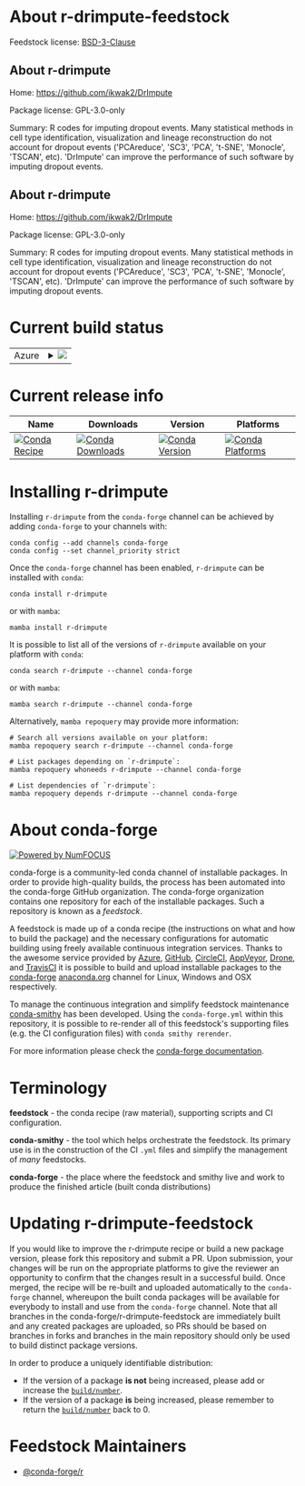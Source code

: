 About r-drimpute-feedstock
==========================

Feedstock license: [BSD-3-Clause](https://github.com/conda-forge/r-drimpute-feedstock/blob/main/LICENSE.txt)


About r-drimpute
----------------

Home: https://github.com/ikwak2/DrImpute

Package license: GPL-3.0-only

Summary: R codes for imputing dropout events. Many statistical methods in cell type identification, visualization and lineage reconstruction do not account for dropout events ('PCAreduce', 'SC3', 'PCA', 't-SNE', 'Monocle', 'TSCAN', etc). 'DrImpute' can improve the performance of such software by imputing dropout events.

About r-drimpute
----------------

Home: https://github.com/ikwak2/DrImpute

Package license: GPL-3.0-only

Summary: R codes for imputing dropout events. Many statistical methods in cell type identification, visualization and lineage reconstruction do not account for dropout events ('PCAreduce', 'SC3', 'PCA', 't-SNE', 'Monocle', 'TSCAN', etc). 'DrImpute' can improve the performance of such software by imputing dropout events.

Current build status
====================


<table>
    
  <tr>
    <td>Azure</td>
    <td>
      <details>
        <summary>
          <a href="https://dev.azure.com/conda-forge/feedstock-builds/_build/latest?definitionId=11134&branchName=main">
            <img src="https://dev.azure.com/conda-forge/feedstock-builds/_apis/build/status/r-drimpute-feedstock?branchName=main">
          </a>
        </summary>
        <table>
          <thead><tr><th>Variant</th><th>Status</th></tr></thead>
          <tbody><tr>
              <td>linux_64_r_base4.3</td>
              <td>
                <a href="https://dev.azure.com/conda-forge/feedstock-builds/_build/latest?definitionId=11134&branchName=main">
                  <img src="https://dev.azure.com/conda-forge/feedstock-builds/_apis/build/status/r-drimpute-feedstock?branchName=main&jobName=linux&configuration=linux%20linux_64_r_base4.3" alt="variant">
                </a>
              </td>
            </tr><tr>
              <td>linux_64_r_base4.4</td>
              <td>
                <a href="https://dev.azure.com/conda-forge/feedstock-builds/_build/latest?definitionId=11134&branchName=main">
                  <img src="https://dev.azure.com/conda-forge/feedstock-builds/_apis/build/status/r-drimpute-feedstock?branchName=main&jobName=linux&configuration=linux%20linux_64_r_base4.4" alt="variant">
                </a>
              </td>
            </tr><tr>
              <td>osx_64_r_base4.3</td>
              <td>
                <a href="https://dev.azure.com/conda-forge/feedstock-builds/_build/latest?definitionId=11134&branchName=main">
                  <img src="https://dev.azure.com/conda-forge/feedstock-builds/_apis/build/status/r-drimpute-feedstock?branchName=main&jobName=osx&configuration=osx%20osx_64_r_base4.3" alt="variant">
                </a>
              </td>
            </tr><tr>
              <td>osx_64_r_base4.4</td>
              <td>
                <a href="https://dev.azure.com/conda-forge/feedstock-builds/_build/latest?definitionId=11134&branchName=main">
                  <img src="https://dev.azure.com/conda-forge/feedstock-builds/_apis/build/status/r-drimpute-feedstock?branchName=main&jobName=osx&configuration=osx%20osx_64_r_base4.4" alt="variant">
                </a>
              </td>
            </tr><tr>
              <td>win_64_r_base4.3</td>
              <td>
                <a href="https://dev.azure.com/conda-forge/feedstock-builds/_build/latest?definitionId=11134&branchName=main">
                  <img src="https://dev.azure.com/conda-forge/feedstock-builds/_apis/build/status/r-drimpute-feedstock?branchName=main&jobName=win&configuration=win%20win_64_r_base4.3" alt="variant">
                </a>
              </td>
            </tr><tr>
              <td>win_64_r_base4.4</td>
              <td>
                <a href="https://dev.azure.com/conda-forge/feedstock-builds/_build/latest?definitionId=11134&branchName=main">
                  <img src="https://dev.azure.com/conda-forge/feedstock-builds/_apis/build/status/r-drimpute-feedstock?branchName=main&jobName=win&configuration=win%20win_64_r_base4.4" alt="variant">
                </a>
              </td>
            </tr>
          </tbody>
        </table>
      </details>
    </td>
  </tr>
</table>

Current release info
====================

| Name | Downloads | Version | Platforms |
| --- | --- | --- | --- |
| [![Conda Recipe](https://img.shields.io/badge/recipe-r--drimpute-green.svg)](https://anaconda.org/conda-forge/r-drimpute) | [![Conda Downloads](https://img.shields.io/conda/dn/conda-forge/r-drimpute.svg)](https://anaconda.org/conda-forge/r-drimpute) | [![Conda Version](https://img.shields.io/conda/vn/conda-forge/r-drimpute.svg)](https://anaconda.org/conda-forge/r-drimpute) | [![Conda Platforms](https://img.shields.io/conda/pn/conda-forge/r-drimpute.svg)](https://anaconda.org/conda-forge/r-drimpute) |

Installing r-drimpute
=====================

Installing `r-drimpute` from the `conda-forge` channel can be achieved by adding `conda-forge` to your channels with:

```
conda config --add channels conda-forge
conda config --set channel_priority strict
```

Once the `conda-forge` channel has been enabled, `r-drimpute` can be installed with `conda`:

```
conda install r-drimpute
```

or with `mamba`:

```
mamba install r-drimpute
```

It is possible to list all of the versions of `r-drimpute` available on your platform with `conda`:

```
conda search r-drimpute --channel conda-forge
```

or with `mamba`:

```
mamba search r-drimpute --channel conda-forge
```

Alternatively, `mamba repoquery` may provide more information:

```
# Search all versions available on your platform:
mamba repoquery search r-drimpute --channel conda-forge

# List packages depending on `r-drimpute`:
mamba repoquery whoneeds r-drimpute --channel conda-forge

# List dependencies of `r-drimpute`:
mamba repoquery depends r-drimpute --channel conda-forge
```


About conda-forge
=================

[![Powered by
NumFOCUS](https://img.shields.io/badge/powered%20by-NumFOCUS-orange.svg?style=flat&colorA=E1523D&colorB=007D8A)](https://numfocus.org)

conda-forge is a community-led conda channel of installable packages.
In order to provide high-quality builds, the process has been automated into the
conda-forge GitHub organization. The conda-forge organization contains one repository
for each of the installable packages. Such a repository is known as a *feedstock*.

A feedstock is made up of a conda recipe (the instructions on what and how to build
the package) and the necessary configurations for automatic building using freely
available continuous integration services. Thanks to the awesome service provided by
[Azure](https://azure.microsoft.com/en-us/services/devops/), [GitHub](https://github.com/),
[CircleCI](https://circleci.com/), [AppVeyor](https://www.appveyor.com/),
[Drone](https://cloud.drone.io/welcome), and [TravisCI](https://travis-ci.com/)
it is possible to build and upload installable packages to the
[conda-forge](https://anaconda.org/conda-forge) [anaconda.org](https://anaconda.org/)
channel for Linux, Windows and OSX respectively.

To manage the continuous integration and simplify feedstock maintenance
[conda-smithy](https://github.com/conda-forge/conda-smithy) has been developed.
Using the ``conda-forge.yml`` within this repository, it is possible to re-render all of
this feedstock's supporting files (e.g. the CI configuration files) with ``conda smithy rerender``.

For more information please check the [conda-forge documentation](https://conda-forge.org/docs/).

Terminology
===========

**feedstock** - the conda recipe (raw material), supporting scripts and CI configuration.

**conda-smithy** - the tool which helps orchestrate the feedstock.
                   Its primary use is in the construction of the CI ``.yml`` files
                   and simplify the management of *many* feedstocks.

**conda-forge** - the place where the feedstock and smithy live and work to
                  produce the finished article (built conda distributions)


Updating r-drimpute-feedstock
=============================

If you would like to improve the r-drimpute recipe or build a new
package version, please fork this repository and submit a PR. Upon submission,
your changes will be run on the appropriate platforms to give the reviewer an
opportunity to confirm that the changes result in a successful build. Once
merged, the recipe will be re-built and uploaded automatically to the
`conda-forge` channel, whereupon the built conda packages will be available for
everybody to install and use from the `conda-forge` channel.
Note that all branches in the conda-forge/r-drimpute-feedstock are
immediately built and any created packages are uploaded, so PRs should be based
on branches in forks and branches in the main repository should only be used to
build distinct package versions.

In order to produce a uniquely identifiable distribution:
 * If the version of a package **is not** being increased, please add or increase
   the [``build/number``](https://docs.conda.io/projects/conda-build/en/latest/resources/define-metadata.html#build-number-and-string).
 * If the version of a package **is** being increased, please remember to return
   the [``build/number``](https://docs.conda.io/projects/conda-build/en/latest/resources/define-metadata.html#build-number-and-string)
   back to 0.

Feedstock Maintainers
=====================

* [@conda-forge/r](https://github.com/conda-forge/r/)

